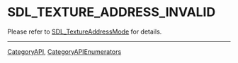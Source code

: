 # SDL_TEXTURE_ADDRESS_INVALID

Please refer to [SDL_TextureAddressMode](SDL_TextureAddressMode) for details.

----
[CategoryAPI](CategoryAPI), [CategoryAPIEnumerators](CategoryAPIEnumerators)

